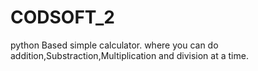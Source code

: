 # CODSOFT_2
python Based simple calculator. where you can do addition,Substraction,Multiplication and division at a time.
